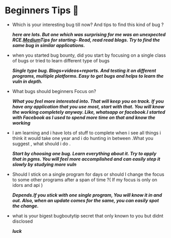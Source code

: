 # Beginners Tips 🔰


- Which is your interesting bug till now? And tips to find this kind of bug ?

  ***here are lots. But one which was surprising for me was an unexpected RCE.[Medium](https://medium.com/@vishnu0002/remote-code-execution-recon-wins-e9c1db79f3da)Tips for starting- Read, read read blogs. Try to find the same bug in similar applications.***
  
  
- when you started bug bounty, did you start by focusing on a single class of bugs or tried to learn different type of bugs
   
   ***Single type bug. Blogs+videos+reports. And testing it on different programs, multiple platforms. Easy to get bugs and helps to learn the vuln in depth.***


- What bugs should beginners Focus on?
   
   ***What you feel more interested into. That will keep you on track. If you have any application that you use most, start with that. You will know the working completely anyway. Like, whatsapp or facebook.I started with Facebook as I used to spend more time on that and know the working***


- I am learning and i have lots of stuff to complete when i see all things i think it would take one year and i do hunting in between .What you suggest , what should i do .
  
  ***Start by choosing one bug. Learn everything about it. Try to apply that in pgms. You will feel more accomplished and can easily step it slowly by studying more vuln***


- Should I stick on a single program for days or should I change the focus to some other programs after a span of time ?( If my focus is only on idors and api )

  ***Depends.If you stick with one single program, You will know it in and out. Also, when an update comes for the same, you can easily spot the change.***


- what is your bigest bugboutytip secret that only known to you but didnt disclosed

   ***luck***
 

